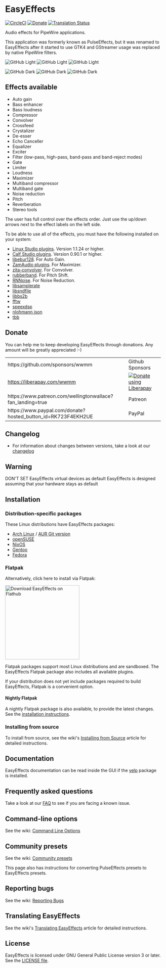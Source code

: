 # EasyEffects

[![CircleCI](https://circleci.com/gh/wwmm/easyeffects.svg?style=shield)](https://circleci.com/gh/wwmm/easyeffects)
[![Donate](https://liberapay.com/assets/widgets/donate.svg)](https://liberapay.com/wwmm/donate)
[![Translation Status](https://hosted.weblate.org/widgets/easyeffects/-/287x66-grey.png)](https://hosted.weblate.org/engage/easyeffects/)

Audio effects for PipeWire applications.

This application was formerly known as PulseEffects, but it was renamed to EasyEffects after it started to use GTK4 and
GStreamer usage was replaced by native PipeWire filters.

![GitHub Light](images/easyeffects-light-screenshot-1.png#gh-light-mode-only)
![GitHub Light](images/easyeffects-light-screenshot-2.png#gh-light-mode-only)
![GitHub Light](images/easyeffects-light-screenshot-3.png#gh-light-mode-only)

![GitHub Dark](images/easyeffects-dark-screenshot-1.png#gh-dark-mode-only)
![GitHub Dark](images/easyeffects-dark-screenshot-2.png#gh-dark-mode-only)
![GitHub Dark](images/easyeffects-dark-screenshot-3.png#gh-dark-mode-only)

## Effects available

- Auto gain
- Bass enhancer
- Bass loudness
- Compressor
- Convolver
- Crossfeed
- Crystalizer
- De-esser
- Echo Canceller
- Equalizer
- Exciter
- Filter (low-pass, high-pass, band-pass and band-reject modes)
- Gate
- Limiter
- Loudness
- Maximizer
- Multiband compressor
- Multiband gate
- Noise reduction
- Pitch
- Reverberation
- Stereo tools

The user has full control over the effects order. Just use the up/down arrows
next to the effect labels on the left side.

To be able to use all of the effects, you must have the following installed on your system:

- [Linux Studio plugins](http://lsp-plug.in/?page=home). Version 1.1.24 or higher.
- [Calf Studio plugins](https://calf-studio-gear.org/). Version 0.90.1 or higher.
- [libebur128](https://github.com/jiixyj/libebur128). For Auto Gain.
- [ZamAudio plugins](http://www.zamaudio.com/). For Maximizer.
- [zita-convolver](https://kokkinizita.linuxaudio.org/linuxaudio/). For Convolver.
- [rubberband](https://www.breakfastquay.com/rubberband/). For Pitch Shift.
- [RNNoise](https://github.com/xiph/rnnoise). For Noise Reduction.
- [libsamplerate](http://www.mega-nerd.com/SRC/index.html)
- [libsndfile](http://www.mega-nerd.com/libsndfile/)
- [libbs2b](https://sourceforge.net/projects/bs2b/files/libbs2b/)
- [fftw](https://fftw.org/)
- [speexdsp](https://www.speex.org/)
- [nlohmann json](https://github.com/nlohmann/json)
- [tbb](https://www.threadingbuildingblocks.org)

## Donate

You can help me to keep developing EasyEffects through donations. Any amount will be greatly appreciated :-)

<table>
  <tr>
    <td>https://github.com/sponsors/wwmm</td>
    <td>Github Sponsors</td>
  </tr>
  <tr>
    <td><a href="https://liberapay.com/wwmm/">https://liberapay.com/wwmm</a></td>
    <td><a href="https://liberapay.com/wwmm/donate"><img alt="Donate using Liberapay" src="https://liberapay.com/assets/widgets/donate.svg"></a></td>
  </tr>
  <tr>
    <td>https://www.patreon.com/wellingtonwallace?fan_landing=true</td>
    <td>Patreon</td>
  </tr>
  <tr>
    <td>https://www.paypal.com/donate?hosted_button_id=RK723F4EKH2UE</td>
    <td>PayPal</td>
  </tr>
</table>

## Changelog

- For information about changes between versions, take a look at our
  [changelog](https://github.com/wwmm/easyeffects/blob/master/CHANGELOG.md)
  
## Warning
DON'T SET EasyEffects virtual devices as default
EasyEffects is designed assuming that your hardware stays as default

## Installation

### Distribution-specific packages

These Linux distributions have EasyEffects packages:

- [Arch Linux](https://www.archlinux.org/packages/community/x86_64/easyeffects/) / [AUR Git version](https://aur.archlinux.org/packages/easyeffects-git/)
- [openSUSE](https://software.opensuse.org/package/easyeffects)
- [NixOS](https://search.nixos.org/packages?channel=unstable&show=easyeffects&query=easyeffects)
- [Gentoo](https://packages.gentoo.org/packages/media-sound/easyeffects)
- [Fedora](https://src.fedoraproject.org/rpms/easyeffects)

<!--
- [Void Linux](https://github.com/void-linux/void-packages/blob/master/srcpkgs/easyeffects/template)
- [ROSA](https://abf.io/import/easyeffects/)
- [ALT Linux](https://packages.altlinux.org/Sisyphus/srpms/easyeffects/)
- [Fedora GNU/Linux](https://apps.fedoraproject.org/packages/easyeffects)
- [CRUX](https://crux.nu/portdb/?a=search&q=easyeffects)
- [Debian (buster)](https://packages.debian.org/buster-backports/easyeffects) / [Debian (bullseye)](https://packages.debian.org/bullseye/easyeffects) -->

<!-- These are community maintained repositories of distribution packages. You can
find more information about these in the
[wiki](https://github.com/wwmm/easyeffects/wiki/Package-Repositories#package-repositories).

- [Ubuntu and Debian](https://github.com/wwmm/easyeffects/wiki/Package-Repositories#debian--ubuntu) -->

### Flatpak

Alternatively, click here to install via Flatpak:

<a href='https://flathub.org/apps/details/com.github.wwmm.easyeffects'><img width='240' alt='Download EasyEffects on Flathub' src='https://flathub.org/assets/badges/flathub-badge-en.png'/></a>

Flatpak packages support most Linux distributions and are sandboxed. The EasyEffects Flatpak package also includes all available plugins.

If your distribution does not yet include packages required to build EasyEffects, Flatpak is a convenient option.

#### Nightly Flatpak

A nightly Flatpak package is also available, to provide the latest changes. See the [installation instructions](https://github.com/wwmm/easyeffects/wiki/Package-Repositories#nightly-flatpak).

### Installing from source

To install from source, see the wiki's [Installing from Source](https://github.com/wwmm/easyeffects/wiki/Installation-from-Source) article for detailed instructions.

## Documentation

EasyEffects documentation can be read inside the GUI if the
[yelp](https://gitlab.gnome.org/GNOME/yelp) package is installed.

## Frequently asked questions

Take a look at our [FAQ](https://github.com/wwmm/easyeffects/wiki/FAQ) to see
if you are facing a known issue.

## Command-line options

See the wiki: [Command Line Options](https://github.com/wwmm/easyeffects/wiki/Command-Line-Options)

## Community presets

See the wiki: [Community presets](https://github.com/wwmm/easyeffects/wiki/Community-presets)

This page also has instructions for converting PulseEffects presets to EasyEffects presets.

## Reporting bugs

See the wiki: [Reporting Bugs](https://github.com/wwmm/easyeffects/wiki/Reporting-bugs)

## Translating EasyEffects

See the wiki's [Translating EasyEffects](https://github.com/wwmm/easyeffects/wiki/Translating-EasyEffects) article for detailed instructions.

## License

EasyEffects is licensed under GNU General Public License version 3 or later. See the [LICENSE file](https://github.com/wwmm/easyeffects/blob/master/LICENSE).
